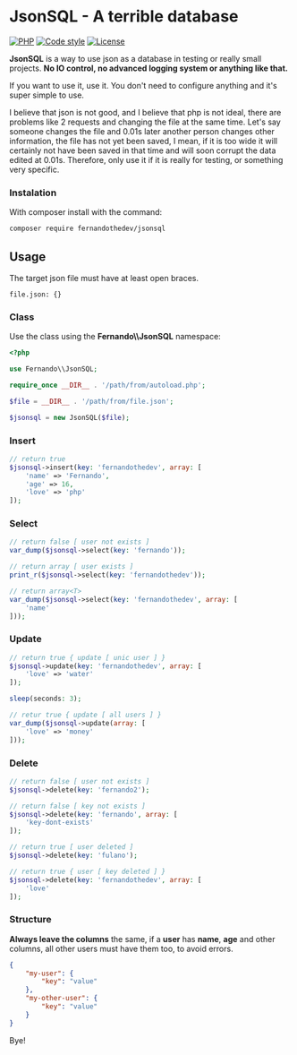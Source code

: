 # JsonSQL - A terrible database

[![PHP](https://img.shields.io/badge/PHP-%3E%3D8.1-blue)](https://www.php.net/)
[![Code style](https://img.shields.io/badge/code%20style-standard-green)](https://www.php-fig.org/psr/psr-2/)
[![License](https://img.shields.io/badge/license-MIT-green)](https://github.com/badfarm/zanzara/blob/develop/LICENSE.md)

**JsonSQL** is a way to use json as a database in testing or really small projects. **No IO control, no advanced logging system or anything like that.**

If you want to use it, use it. You don't need to configure anything and it's super simple to use.

I believe that json is not good, and I believe that php is not ideal, there are problems like 2 requests and changing the file at the same time. Let's say someone changes the file and 0.01s later another person changes other information, the file has not yet been saved, I mean, if it is too wide it will certainly not have been saved in that time and will soon corrupt the data edited at 0.01s. Therefore, only use it if it is really for testing, or something very specific.

### Instalation

With composer install with the command:

```bash
composer require fernandothedev/jsonsql
```

## Usage

The target json file must have at least open braces.

``` 
file.json: {}
```

### Class

Use the class using the **Fernando\\\JsonSQL** namespace:

```php
<?php

use Fernando\\JsonSQL;

require_once __DIR__ . '/path/from/autoload.php';

$file = __DIR__ . '/path/from/file.json';

$jsonsql = new JsonSQL($file);
```

### Insert

```php
// return true
$jsonsql->insert(key: 'fernandothedev', array: [
    'name' => 'Fernando',
    'age' => 16,
    'love' => 'php'
]);
```

### Select

```php
// return false [ user not exists ]
var_dump($jsonsql->select(key: 'fernando'));

// return array [ user exists ]
print_r($jsonsql->select(key: 'fernandothedev'));

// return array<T>
var_dump($jsonsql->select(key: 'fernandothedev', array: [
    'name'
]));
```

### Update

```php
// return true { update [ unic user ] }
$jsonsql->update(key: 'fernandothedev', array: [
    'love' => 'water'
]);

sleep(seconds: 3);

// retur true { update [ all users ] }
var_dump($jsonsql->update(array: [
    'love' => 'money'
]));
```

### Delete

```php
// return false [ user not exists ]
$jsonsql->delete(key: 'fernando2');

// return false [ key not exists ]
$jsonsql->delete(key: 'fernando', array: [
    'key-dont-exists'
]);

// return true [ user deleted ]
$jsonsql->delete(key: 'fulano');

// return true { user [ key deleted ] }
$jsonsql->delete(key: 'fernandothedev', array: [
    'love'
]);
```

### Structure

**Always leave the columns** the same, if a **user** has **name**, **age** and other columns, all other users must have them too, to avoid errors.

```json
{
    "my-user": {
        "key": "value"
    },
    "my-other-user": {
        "key": "value"
    }
}
```

Bye!
